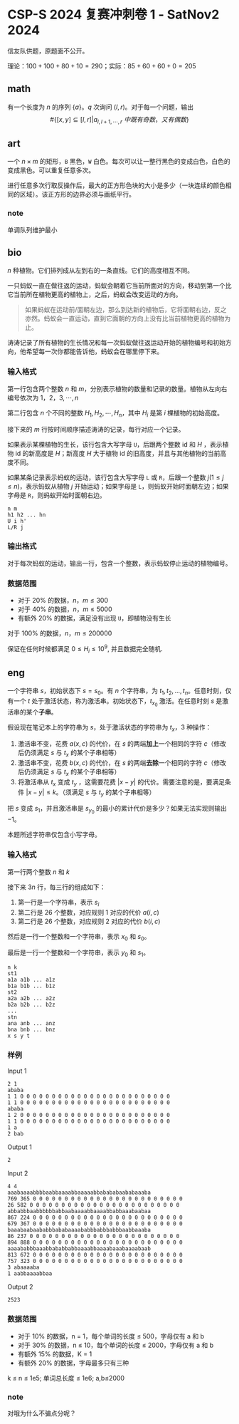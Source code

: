# CSP-S 2024 复赛冲刺卷 1 - SatNov2 2024
信友队供题，原题面不公开。

理论：$100+100+80+10=290$；实际：$85+60+60+0=205$

## math
有一个长度为 $n$ 的序列 $\{a\}$。$q$ 次询问 $(l,r)$。对于每一个问题，输出
$$\#\{[x,y]\subseteq[l,r]|a_{l,l+1,\cdots,r}\ 中既有奇数，又有偶数\}$$

## art
一个 $n\times m$ 的矩形，`B` 黑色，`W` 白色。每次可以让一整行黑色的变成白色，白色的变成黑色。可以重复任意多次。

进行任意多次行取反操作后，最大的正方形色块的大小是多少（一块连续的颜色相同的区域）。该正方形的边界必须与画纸平行。

### note
单调队列维护最小

## bio
$n$ 种植物。它们排列成从左到右的一条直线。它们的高度相互不同。

一只蚂蚁一直在做往返的运动，蚂蚁会朝着它当前所面对的方向，移动到第一个比它当前所在植物更高的植物上，之后，蚂蚁会改变运动的方向。

> 如果蚂蚁在运动前/面朝左边，那么到达新的植物后，它将面朝右边，反之亦然。蚂蚁会一直运动，直到它面朝的方向上没有比当前植物更高的植物为止。

涛涛记录了所有植物的生长情况和每一次蚂蚁做往返运动开始的植物编号和初始方向，他希望每一次你都能告诉他，蚂蚁会在哪里停下来。

### 输入格式
第一行包含两个整数 $n$ 和 $m$，分别表示植物的数量和记录的数量。植物从左向右编号依次为 $1，2，3,\cdots, n$

第二行包含 $n$ 个不同的整数 $H_1, H_2, \cdots, H_n$，其中 $H_i$ 是第 $i$ 棵植物的初始高度。

接下来的 $m$ 行按时间顺序描述涛涛的记录，每行对应一个记录。

如果表示某棵植物的生长，该行包含大写字母 `U`，后跟两个整数 $\mathrm{id}$ 和 $H$ ，表示植物 $\mathrm{id}$ 的新高度是 $H$；新高度 $H$ 大于植物 $\mathrm{id}$ 的旧高度，并且与其他植物的当前高度不同。

如果某条记录表示蚂蚁的运动，该行包含大写字母 `L` 或 `R`，后跟一个整数 $j (1 ≤ j ≤ n)$，表示蚂蚁从植物 $j$ 开始运动；如果字母是 `L`，则蚂蚁开始时面朝左边；如果字母是 `R`，则蚂蚁开始时面朝右边。
```
n m
h1 h2 ... hn
U i h'
L/R j
```

### 输出格式
对于每次蚂蚁的运动，输出一行，包含一个整数，表示蚂蚁停止运动的植物编号。

### 数据范围
-   对于 20% 的数据，$n，m ≤ 300$
-   对于 40% 的数据，$n，m ≤ 5000$
-   有额外 20% 的数据，满足没有出现 `U`，即植物没有生长

对于 100% 的数据，$n，m ≤ 200000$

保证在任何时候都满足 $0 ≤ H_i ≤ 10^9$, 并且数据完全随机.

## eng
一个字符串 $s$，初始状态下 $s=s_0$。有 $n$ 个字符串，为 $t_1 ,t_2 , ..., t_n$。任意时刻，仅有一个 $t$ 处于激活状态，称为激活串。初始状态下，$t_{x_0}$ 激活。在任意时刻 $s$ 是激活串的某个**子串**。

假设现在笔记本上的字符串为 $s$，处于激活状态的字符串为 $t_x$，3 种操作：
1.  激活串不变，花费 $a(x, c)$ 的代价，在 $s$ 的两端**加上**一个相同的字符 $c$（修改后仍须满足 $s$ 与 $t_x$ 的某个子串相等）
1.  激活串不变，花费 $b(x, c)$ 的代价，在 $s$ 的两端**去除**一个相同的字符 $c$（修改后仍须满足 $s$ 与 $t_x$ 的某个子串相等）
1.  将激活串从 $t_x$ 变成 $t_y$ ，这需要花费 $| x - y |$ 的代价。需要注意的是，要满足条件 $| x - y | ≤ k$。（须满足 $s$ 与 $t_y$ 的某个子串相等）

把 $s$ 变成 $s_1$，并且激活串是 $s_{y_0}$ 的最小的累计代价是多少？如果无法实现则输出 $-1$。

本题所述字符串仅包含小写字母。

### 输入格式
第一行两个整数 $n$ 和 $k$

接下来 $3n$ 行，每三行的组成如下：
1.  第一行是一个字符串，表示 $s_i$
2.  第二行是 26 个整数，对应规则 1 对应的代价 $a(i, c)$
3.  第二行是 26 个整数，对应规则 2 对应的代价 $b(i, c)$

然后是一行一个整数和一个字符串，表示 $x_0$​ 和 $s_0$​。

最后是一行一个整数和一个字符串，表示 $y_0$ 和 $s_1$。
```
n k
st1
a1a a1b ... a1z
b1a b1b ... b1z
st2
a2a a2b ... a2z
b2a b2b ... b2z
...
stn
ana anb ... anz
bna bnb ... bnz
x s y t
```
### 样例
Input 1
```
2 1
ababa
1 1 0 0 0 0 0 0 0 0 0 0 0 0 0 0 0 0 0 0 0 0 0 0 0 0
1 1 0 0 0 0 0 0 0 0 0 0 0 0 0 0 0 0 0 0 0 0 0 0 0 0
ababa
1 2 0 0 0 0 0 0 0 0 0 0 0 0 0 0 0 0 0 0 0 0 0 0 0 0
1 1 0 0 0 0 0 0 0 0 0 0 0 0 0 0 0 0 0 0 0 0 0 0 0 0
1 a
2 bab
```
Output 1
```
2
```
Input 2
```
4 4
aaabaaaabbbbaabbaaaabbaaaaabbabababaababaaaba
769 365 0 0 0 0 0 0 0 0 0 0 0 0 0 0 0 0 0 0 0 0 0 0 0 0
26 582 0 0 0 0 0 0 0 0 0 0 0 0 0 0 0 0 0 0 0 0 0 0 0 0
abbabbbaabbbbbbabbaabaaaabbaaaabbabbaaabaabaa
867 224 0 0 0 0 0 0 0 0 0 0 0 0 0 0 0 0 0 0 0 0 0 0 0 0
679 367 0 0 0 0 0 0 0 0 0 0 0 0 0 0 0 0 0 0 0 0 0 0 0 0
baaabaabaababbbababaaaababbbabbbabbbaabbaaaba
86 237 0 0 0 0 0 0 0 0 0 0 0 0 0 0 0 0 0 0 0 0 0 0 0 0
894 888 0 0 0 0 0 0 0 0 0 0 0 0 0 0 0 0 0 0 0 0 0 0 0 0
aaaababbbaaabbababbabbaaaabbaaaabaaabaaaabaab
813 672 0 0 0 0 0 0 0 0 0 0 0 0 0 0 0 0 0 0 0 0 0 0 0 0
757 323 0 0 0 0 0 0 0 0 0 0 0 0 0 0 0 0 0 0 0 0 0 0 0 0
3 abaaaaba
1 aabbaaaabbaa
```
Output 2
```
2523
```

### 数据范围
-   对于 10% 的数据，n = 1，每个单词的长度 ≤ 500，字母仅有 a 和 b
-   对于 30% 的数据，n ≤ 10，每个单词的长度 ≤ 2000，字母仅有 a 和 b
-   有额外 15% 的数据，K = 1
-   有额外 20% 的数据，字母最多只有三种

k ≤ n ≤ 1e5; 单词总长度 ≤ 1e6; a,b≤2000

### note
对哦为什么不骗点分呢？
